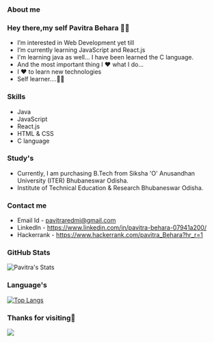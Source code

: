 ### About me
### Hey there,my self Pavitra Behara 👨‍💻

-  I’m interested in Web Development yet till
-  I’m currently learning JavaScript and React.js
-  I'm learning java as well... I have been learned the C language.
-  And the most important thing I ❤️ what I do...
-  I ❤️ to learn new technologies
-  Self learner....🙌🙌

### Skills

- Java
- JavaScript
- React.js
- HTML & CSS
- C language

### Study's
- Currently, I am purchasing B.Tech from Siksha 'O' Anusandhan University (ITER) Bhubaneswar Odisha.
- Institute of Technical Education & Research Bhubaneswar Odisha.

### Contact me

-  Email Id - pavitraredmi@gmail.com
-  Linkedln - https://www.linkedin.com/in/pavitra-behara-07941a200/
-  Hackerrank - https://www.hackerrank.com/pavitra_Behara?hr_r=1

### GitHub Stats

![Pavitra's Stats](https://github-readme-stats.vercel.app/api?username=Pavitra554&count_private=true&show_icons=true&theme=radical) 

### Language's
[![Top Langs](https://github-readme-stats.vercel.app/api/top-langs/?username=Pavitra554&layout=Gradient)](https://github.com/anuraghazra/github-readme-stats)

### Thanks for visiting🤗



![](http://pngimg.com/uploads/thank_you/thank_you_PNG137.png)

